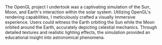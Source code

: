 The OpenGL project I undertook was a captivating simulation of the Sun, Moon, and Earth's interaction within the solar system. Utilizing OpenGL's rendering capabilities, I meticulously crafted a visually immersive experience. Users could witness the Earth orbiting the Sun while the Moon orbited around the Earth, accurately depicting celestial mechanics. Through detailed textures and realistic lighting effects, the simulation provided an educational insight into astronomical phenomena.
